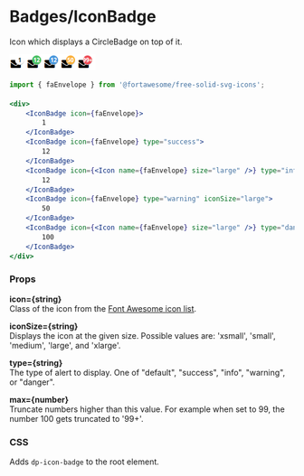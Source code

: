 Badges/IconBadge
==================
Icon which displays a CircleBadge on top of it.

![IconBadge example](../../assets/images/icon-badge-1.png)

```jsx
import { faEnvelope } from '@fortawesome/free-solid-svg-icons';

<div>
    <IconBadge icon={faEnvelope}>
        1
    </IconBadge>
    <IconBadge icon={faEnvelope} type="success">
        12
    </IconBadge>
    <IconBadge icon={<Icon name={faEnvelope} size="large" />} type="info">
        12
    </IconBadge>
    <IconBadge icon={faEnvelope} type="warning" iconSize="large">
        50
    </IconBadge>
    <IconBadge icon={<Icon name={faEnvelope} size="large" />} type="danger" max={99}>
        100
    </IconBadge>
</div>
```

### Props

**icon={string}**  
Class of the icon from the [Font Awesome icon list](http://fontawesome.io/icons/).

**iconSize={string}**  
Displays the icon at the given size. Possible values are: 'xsmall', 'small', 'medium', 'large', and 'xlarge'.

**type={string}**  
The type of alert to display. One of "default", "success", "info", "warning", or "danger".

**max={number}**  
Truncate numbers higher than this value. For example when set to 99, the number 100 gets truncated to '99+'.

### CSS
Adds `dp-icon-badge` to the root element.
